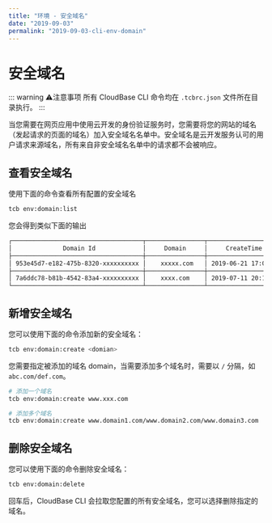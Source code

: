 ```yaml
---
title: "环境 - 安全域名"
date: "2019-09-03"
permalink: "2019-09-03-cli-env-domain"
---
```


# 安全域名

::: warning ⚠️注意事项
所有 CloudBase CLI 命令均在 `.tcbrc.json` 文件所在目录执行。
:::

当您需要在网页应用中使用云开发的身份验证服务时，您需要将您的网站的域名（发起请求的页面的域名）加入安全域名名单中。安全域名是云开发服务认可的用户请求来源域名，所有来自非安全域名名单中的请求都不会被响应。

## 查看安全域名

使用下面的命令查看所有配置的安全域名

```sh
tcb env:domain:list
```

您会得到类似下面的输出

```sh
┌────────────────────────────────────┬────────────────┬─────────────────────┬────────┐
│              Domain Id             │     Domain     │     CreateTime      │ Status │
├────────────────────────────────────┼────────────────┼─────────────────────┼────────┤
│ 953e45d7-e182-475b-8320-xxxxxxxxxx │    xxxxx.com   │ 2019-06-21 17:04:00 │  启用中 │
├────────────────────────────────────┼────────────────┼─────────────────────┼────────┤
│ 7a6ddc78-b81b-4542-83a4-xxxxxxxxxx │    xxxx.com    │ 2019-07-11 20:14:08 │  启用中 │
└────────────────────────────────────┴────────────────┴─────────────────────┴────────┘
```

## 新增安全域名

您可以使用下面的命令添加新的安全域名：

```sh
tcb env:domain:create <domian>
```

您需要指定被添加的域名 domain，当需要添加多个域名时，需要以 `/` 分隔，如 `abc.com/def.com`。

```sh
# 添加一个域名
tcb env:domain:create www.xxx.com

# 添加多个域名
tcb env:domain:create www.domain1.com/www.domain2.com/www.domain3.com
```

## 删除安全域名

您可以使用下面的命令删除安全域名：

```sh
tcb env:domain:delete
```

回车后，CloudBase CLI 会拉取您配置的所有安全域名，您可以选择删除指定的域名。
